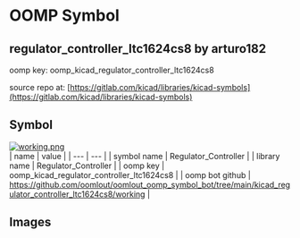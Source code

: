 # OOMP Symbol  
## regulator_controller_ltc1624cs8  by arturo182  
  
oomp key: oomp_kicad_regulator_controller_ltc1624cs8  
  
source repo at: [https://gitlab.com/kicad/libraries/kicad-symbols](https://gitlab.com/kicad/libraries/kicad-symbols)  
## Symbol  
  
[![working.png](working_600.png)](working.png)  
| name | value | 
| --- | --- | 
| symbol name | Regulator_Controller | 
| library name | Regulator_Controller | 
| oomp key | oomp_kicad_regulator_controller_ltc1624cs8 | 
| oomp bot github | https://github.com/oomlout/oomlout_oomp_symbol_bot/tree/main/kicad_regulator_controller_ltc1624cs8/working | 
## Images  
